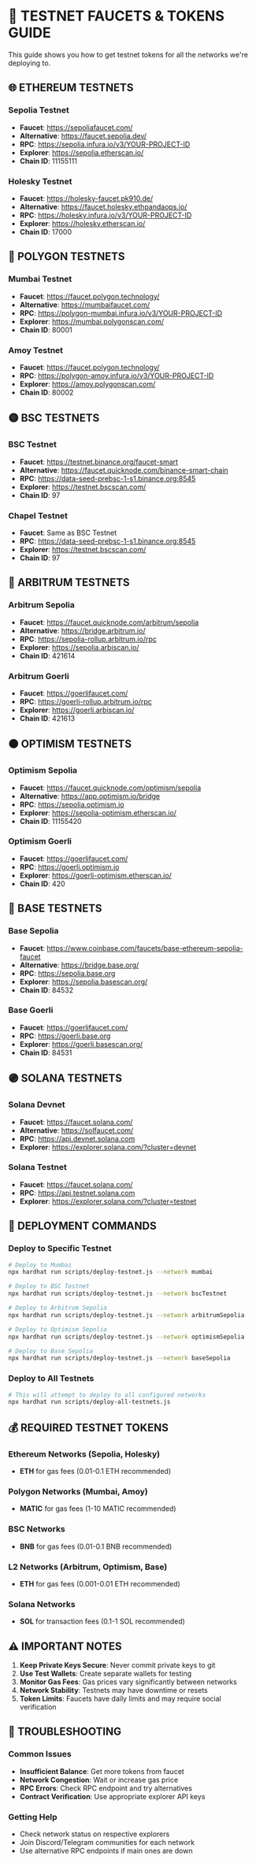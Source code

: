 # 🚰 TESTNET FAUCETS & TOKENS GUIDE

This guide shows you how to get testnet tokens for all the networks we're deploying to.

## **🌐 ETHEREUM TESTNETS**

### **Sepolia Testnet**
- **Faucet**: https://sepoliafaucet.com/
- **Alternative**: https://faucet.sepolia.dev/
- **RPC**: https://sepolia.infura.io/v3/YOUR-PROJECT-ID
- **Explorer**: https://sepolia.etherscan.io/
- **Chain ID**: 11155111

### **Holesky Testnet**
- **Faucet**: https://holesky-faucet.pk910.de/
- **Alternative**: https://faucet.holesky.ethpandaops.io/
- **RPC**: https://holesky.infura.io/v3/YOUR-PROJECT-ID
- **Explorer**: https://holesky.etherscan.io/
- **Chain ID**: 17000

## **🔷 POLYGON TESTNETS**

### **Mumbai Testnet**
- **Faucet**: https://faucet.polygon.technology/
- **Alternative**: https://mumbaifaucet.com/
- **RPC**: https://polygon-mumbai.infura.io/v3/YOUR-PROJECT-ID
- **Explorer**: https://mumbai.polygonscan.com/
- **Chain ID**: 80001

### **Amoy Testnet**
- **Faucet**: https://faucet.polygon.technology/
- **RPC**: https://polygon-amoy.infura.io/v3/YOUR-PROJECT-ID
- **Explorer**: https://amoy.polygonscan.com/
- **Chain ID**: 80002

## **🟡 BSC TESTNETS**

### **BSC Testnet**
- **Faucet**: https://testnet.binance.org/faucet-smart
- **Alternative**: https://faucet.quicknode.com/binance-smart-chain
- **RPC**: https://data-seed-prebsc-1-s1.binance.org:8545
- **Explorer**: https://testnet.bscscan.com/
- **Chain ID**: 97

### **Chapel Testnet**
- **Faucet**: Same as BSC Testnet
- **RPC**: https://data-seed-prebsc-1-s1.binance.org:8545
- **Explorer**: https://testnet.bscscan.com/
- **Chain ID**: 97

## **🔵 ARBITRUM TESTNETS**

### **Arbitrum Sepolia**
- **Faucet**: https://faucet.quicknode.com/arbitrum/sepolia
- **Alternative**: https://bridge.arbitrum.io/
- **RPC**: https://sepolia-rollup.arbitrum.io/rpc
- **Explorer**: https://sepolia.arbiscan.io/
- **Chain ID**: 421614

### **Arbitrum Goerli**
- **Faucet**: https://goerlifaucet.com/
- **RPC**: https://goerli-rollup.arbitrum.io/rpc
- **Explorer**: https://goerli.arbiscan.io/
- **Chain ID**: 421613

## **🟠 OPTIMISM TESTNETS**

### **Optimism Sepolia**
- **Faucet**: https://faucet.quicknode.com/optimism/sepolia
- **Alternative**: https://app.optimism.io/bridge
- **RPC**: https://sepolia.optimism.io
- **Explorer**: https://sepolia-optimism.etherscan.io/
- **Chain ID**: 11155420

### **Optimism Goerli**
- **Faucet**: https://goerlifaucet.com/
- **RPC**: https://goerli.optimism.io
- **Explorer**: https://goerli-optimism.etherscan.io/
- **Chain ID**: 420

## **🔵 BASE TESTNETS**

### **Base Sepolia**
- **Faucet**: https://www.coinbase.com/faucets/base-ethereum-sepolia-faucet
- **Alternative**: https://bridge.base.org/
- **RPC**: https://sepolia.base.org
- **Explorer**: https://sepolia.basescan.org/
- **Chain ID**: 84532

### **Base Goerli**
- **Faucet**: https://goerlifaucet.com/
- **RPC**: https://goerli.base.org
- **Explorer**: https://goerli.basescan.org/
- **Chain ID**: 84531

## **🟣 SOLANA TESTNETS**

### **Solana Devnet**
- **Faucet**: https://faucet.solana.com/
- **Alternative**: https://solfaucet.com/
- **RPC**: https://api.devnet.solana.com
- **Explorer**: https://explorer.solana.com/?cluster=devnet

### **Solana Testnet**
- **Faucet**: https://faucet.solana.com/
- **RPC**: https://api.testnet.solana.com
- **Explorer**: https://explorer.solana.com/?cluster=testnet

## **🚀 DEPLOYMENT COMMANDS**

### **Deploy to Specific Testnet**
```bash
# Deploy to Mumbai
npx hardhat run scripts/deploy-testnet.js --network mumbai

# Deploy to BSC Testnet
npx hardhat run scripts/deploy-testnet.js --network bscTestnet

# Deploy to Arbitrum Sepolia
npx hardhat run scripts/deploy-testnet.js --network arbitrumSepolia

# Deploy to Optimism Sepolia
npx hardhat run scripts/deploy-testnet.js --network optimismSepolia

# Deploy to Base Sepolia
npx hardhat run scripts/deploy-testnet.js --network baseSepolia
```

### **Deploy to All Testnets**
```bash
# This will attempt to deploy to all configured networks
npx hardhat run scripts/deploy-all-testnets.js
```

## **💰 REQUIRED TESTNET TOKENS**

### **Ethereum Networks (Sepolia, Holesky)**
- **ETH** for gas fees (0.01-0.1 ETH recommended)

### **Polygon Networks (Mumbai, Amoy)**
- **MATIC** for gas fees (1-10 MATIC recommended)

### **BSC Networks**
- **BNB** for gas fees (0.01-0.1 BNB recommended)

### **L2 Networks (Arbitrum, Optimism, Base)**
- **ETH** for gas fees (0.001-0.01 ETH recommended)

### **Solana Networks**
- **SOL** for transaction fees (0.1-1 SOL recommended)

## **⚠️ IMPORTANT NOTES**

1. **Keep Private Keys Secure**: Never commit private keys to git
2. **Use Test Wallets**: Create separate wallets for testing
3. **Monitor Gas Fees**: Gas prices vary significantly between networks
4. **Network Stability**: Testnets may have downtime or resets
5. **Token Limits**: Faucets have daily limits and may require social verification

## **🔧 TROUBLESHOOTING**

### **Common Issues**
- **Insufficient Balance**: Get more tokens from faucet
- **Network Congestion**: Wait or increase gas price
- **RPC Errors**: Check RPC endpoint and try alternatives
- **Contract Verification**: Use appropriate explorer API keys

### **Getting Help**
- Check network status on respective explorers
- Join Discord/Telegram communities for each network
- Use alternative RPC endpoints if main ones are down

